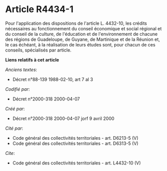 # Article R4434-1

Pour l'application des dispositions de l'article L. 4432-10, les crédits nécessaires au fonctionnement du conseil économique
et social régional et du conseil de la culture, de l'éducation et de l'environnement de chacune des régions de Guadeloupe, de
Guyane, de Martinique et de la Réunion et, le cas échéant, à la réalisation de leurs études sont, pour chacun de ces
conseils, spécialisés par article.

**Liens relatifs à cet article**

_Anciens textes_:

  - Décret n°88-139 1988-02-10, art 7 al 3

_Codifié par_:

  - Décret n°2000-318 2000-04-07

_Créé par_:

  - Décret n°2000-318 2000-04-07 jorf 9 avril 2000

_Cité par_:

  - Code général des collectivités territoriales - art. D6213-5 (V)
  - Code général des collectivités territoriales - art. D6313-5 (V)

_Cite_:

  - Code général des collectivités territoriales - art. L4432-10 (V)
